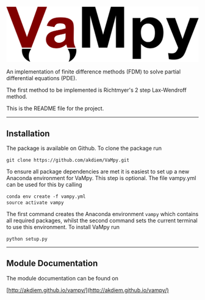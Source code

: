 ![VaMpy logo](VaMpy_logo.png)

An implementation of finite difference methods (FDM) to solve partial differential equations (PDE).

The first method to be implemented is Richtmyer's 2 step Lax-Wendroff method.

This is the README file for the project.


---------------------------------------
Installation
---------------------------------------

The package is available on Github. To clone the package run

```
git clone https://github.com/akdiem/VaMpy.git
```

To ensure all package dependencies are met it is easiest to set up a new Anaconda environment for VaMpy. This step is optional. The file vampy.yml can be used for this by calling

```
conda env create -f vampy.yml
source activate vampy
```

The first command creates the Anaconda environment ```vampy``` which contains all required packages, whilst the second command sets the current terminal to use this environment. To install VaMpy run

```
python setup.py
```

---------------------------------------
Module Documentation
---------------------------------------

The module documentation can be found on 

[http://akdiem.github.io/vampy/](http://akdiem.github.io/vampy/)
